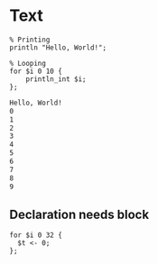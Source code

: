 # Text

```polygolf
% Printing
println "Hello, World!";

% Looping
for $i 0 10 {
    println_int $i;
};
```

```txt
Hello, World!
0
1
2
3
4
5
6
7
8
9
```

## Declaration needs block

```polygolf
for $i 0 32 {
  $t <- 0;
};
```

```text

```
